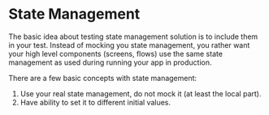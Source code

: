 # State Management

The basic idea about testing state management solution is to include them in your test. Instead of mocking you state management, you rather want your high level components (screens, flows) use the same state management as used during running your app in production.

There are a few basic concepts with state management:

1. Use your real state management, do not mock it (at least the local part).
2. Have ability to set it to different initial values.
